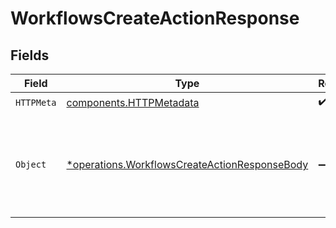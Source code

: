 # WorkflowsCreateActionResponse


## Fields

| Field                                                                                                         | Type                                                                                                          | Required                                                                                                      | Description                                                                                                   |
| ------------------------------------------------------------------------------------------------------------- | ------------------------------------------------------------------------------------------------------------- | ------------------------------------------------------------------------------------------------------------- | ------------------------------------------------------------------------------------------------------------- |
| `HTTPMeta`                                                                                                    | [components.HTTPMetadata](../../models/components/httpmetadata.md)                                            | :heavy_check_mark:                                                                                            | N/A                                                                                                           |
| `Object`                                                                                                      | [*operations.WorkflowsCreateActionResponseBody](../../models/operations/workflowscreateactionresponsebody.md) | :heavy_minus_sign:                                                                                            | The request has succeeded and a new resource has been created as a result.                                    |